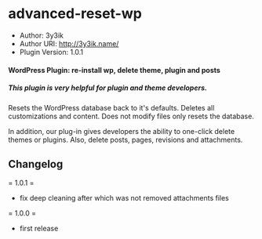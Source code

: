 # advanced-reset-wp
- Author: 3y3ik
- Author URI: http://3y3ik.name/
- Plugin Version: 1.0.1

#### WordPress Plugin: re-install wp, delete theme, plugin and posts

##### This plugin is very helpful for plugin and theme developers.

Resets the WordPress database back to it's defaults. Deletes all customizations and content. Does not modify files only resets the database.

In addition, our plug-in gives developers the ability to one-click delete themes or plugins. Also, delete posts, pages, revisions and attachments.

## Changelog

= 1.0.1 =
* fix deep cleaning after which was not removed attachments files

= 1.0.0 =
* first release